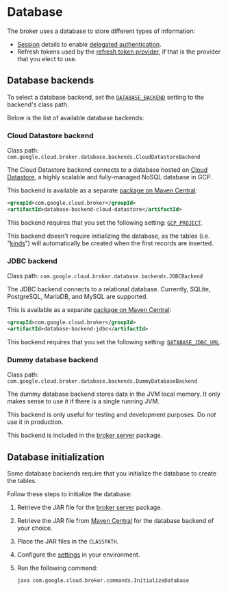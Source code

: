 # Database

The broker uses a database to store different types of information:

- [Session](sessions.md) details to enable [delegated authentication](#delegated-authentication).
- Refresh tokens used by the [refresh token provider](providers.md#refresh-token-provider), if that is the provider that you elect
  to use.

## Database backends

To select a database backend, set the [`DATABASE_BACKEND`](settings.md#DATABASE_BACKEND) setting
to the backend's class path.

Below is the list of available database backends:

### Cloud Datastore backend

Class path: `com.google.cloud.broker.database.backends.CloudDatastoreBackend`

The Cloud Datastore backend connects to a database hosted on [Cloud Datastore](https://cloud.google.com/datastore),
a highly scalable and fully-managed NoSQL database in GCP.

This backend is available as a separate [package on Maven Central](https://search.maven.org/search?q=g:com.google.cloud.broker%20AND%20a:database-backend-cloud-datastore):

```xml
<groupId>com.google.cloud.broker</groupId>
<artifactId>database-backend-cloud-datastore</artifactId>
```

This backend requires that you set the following setting: [`GCP_PROJECT`](settings.md#GCP_PROJECT).

This backend doesn't require initializing the database, as the tables (i.e. "[kinds](https://cloud.google.com/datastore/docs/concepts/entities#kinds_and_identifiers)")
will automatically be created when the first records are inserted.

### JDBC backend

Class path: `com.google.cloud.broker.database.backends.JDBCBackend`

The JDBC backend connects to a relational database. Currently, SQLite, PostgreSQL, MariaDB, and MySQL are supported.

This is available as a separate [package on Maven Central](https://search.maven.org/search?q=g:com.google.cloud.broker%20AND%20a:database-backend-jdbc):

```xml
<groupId>com.google.cloud.broker</groupId>
<artifactId>database-backend-jdbc</artifactId>
```

This backend requires that you set the following setting: [`DATABASE_JDBC_URL`](settings.md#DATABASE_JDBC_URL).

### Dummy database backend

Class path: `com.google.cloud.broker.database.backends.DummyDatabaseBackend`

The dummy database backend stores data in the JVM local memory. It only makes sense to use it if there is
a single running JVM.

This backend is only useful for testing and development purposes. Do *not* use it in production.

This backend is included in the [broker server](broker-server.md) package.

## Database initialization

Some database backends require that you initialize the database to create the tables.

Follow these steps to initialize the database:

1. Retrieve the JAR file for the [broker server](broker-server.md) package.
2. Retrieve the JAR file from [Maven Central](https://search.maven.org/search?q=g:com.google.cloud.broker) for the database backend of your choice.
3. Place the JAR files in the `CLASSPATH`.
4. Configure the [settings](settings.md) in your environment.
5. Run the following command:

   ```shell
   java com.google.cloud.broker.commands.InitializeDatabase
   ```